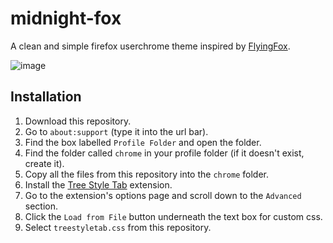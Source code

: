 # midnight-fox

A clean and simple firefox userchrome theme inspired by [FlyingFox](https://github.com/akshat46/FlyingFox).

![image](https://user-images.githubusercontent.com/43517199/203351380-fde84b50-08e5-407e-bbc7-bc139fe5678f.png)

## Installation

1. Download this repository.
2. Go to `about:support` (type it into the url bar).
3. Find the box labelled `Profile Folder` and open the folder.
4. Find the folder called `chrome` in your profile folder (if it doesn't exist, create it).
5. Copy all the files from this repository into the `chrome` folder.
6. Install the [Tree Style Tab](https://addons.mozilla.org/en-US/firefox/addon/tree-style-tab/) extension.
7. Go to the extension's options page and scroll down to the `Advanced` section.
8. Click the `Load from File` button underneath the text box for custom css.
9. Select `treestyletab.css` from this repository.
